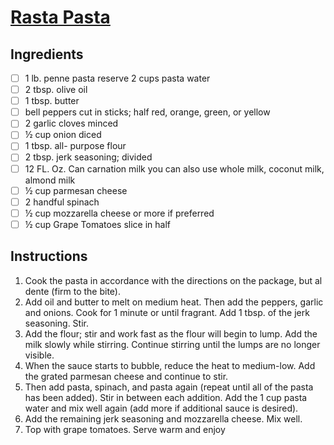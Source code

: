# [Rasta Pasta](https://www.savorythoughts.com/rasta-pasta-recipe/#recipe)

## Ingredients
- [ ] 1 lb. penne pasta reserve 2 cups pasta water
- [ ] 2 tbsp. olive oil
- [ ] 1 tbsp. butter
- [ ] bell peppers cut in sticks; half red, orange, green, or yellow
- [ ] 2 garlic cloves minced
- [ ] ½ cup onion diced
- [ ] 1 tbsp. all- purpose flour
- [ ] 2 tbsp. jerk seasoning; divided
- [ ] 12 FL. Oz. Can carnation milk you can also use whole milk, coconut milk, almond milk
- [ ] ½ cup parmesan cheese
- [ ] 2 handful spinach
- [ ] ½ cup mozzarella cheese or more if preferred 
- [ ] ½ cup Grape Tomatoes slice in half

## Instructions
1. Cook the pasta in accordance with the directions on the package, but al dente (firm to the bite).
2. Add oil and butter to melt on medium heat. Then add the peppers, garlic and onions. Cook for 1 minute or until fragrant. Add 1 tbsp. of the jerk seasoning. Stir.
3. Add the flour; stir and work fast as the flour will begin to lump. Add the milk slowly while stirring. Continue stirring until the lumps are no longer visible.
4. When the sauce starts to bubble, reduce the heat to medium-low. Add the grated parmesan cheese and continue to stir.
5. Then add pasta, spinach, and pasta again (repeat until all of the pasta has been added). Stir in between each addition. Add the 1 cup pasta water and mix well again (add more if additional sauce is desired).
6. Add the remaining jerk seasoning and mozzarella cheese. Mix well.
7. Top with grape tomatoes. Serve warm and enjoy